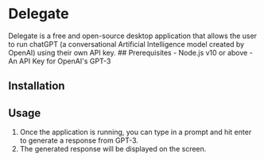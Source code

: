 # Delegate  

Delegate is a free and open-source desktop application that allows the user to run chatGPT (a conversational Artificial Intelligence model created by OpenAI) using their own API key. ## Prerequisites - Node.js v10 or above - An API Key for OpenAI's GPT-3  

## Installation  

  
## Usage  

1. Once the application is running, you can type in a prompt and hit enter to generate a response from GPT-3.  
2. The generated response will be displayed on the screen.  

